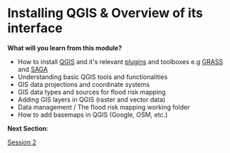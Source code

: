 # Installing QGIS & Overview of its interface
**What will you learn from this module?**

- How to install [QGIS](https://qgis.org/) and it's relevant [plugins](https://plugins.qgis.org/) and toolboxes e.g [GRASS](https://grass.osgeo.org/) and [SAGA](https://saga-gis.sourceforge.io/en/index.html)
- Understanding basic QGIS tools and functionalities
- GIS data projections and coordinate systems
- GIS data types and sources for flood risk mapping
- Adding GIS layers in QGIS (raster and vector data)
- Data management / The flood risk mapping working folder
- How to add basemaps in QGIS (Google, OSM, etc.)


**Next Section**: 

<a href="Session2.md" title="Session 2">Session 2</a>
